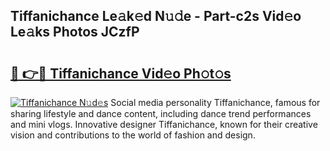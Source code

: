 ## Tiffanichance Le𝚊k𝚎d N𝚞𝚍e - Part-c2s Vid𝚎o Le𝚊ks Photos JCzfP

# <h2><a href="http://fbc3iy5.evod.top/?m=Tiffanichance">🔗 👉🔴 Tiffanichance Vid𝚎o Ph𝚘t𝚘s</a></h2>

[![Tiffanichance N𝚞d𝚎s](https://i.imgur.com/8V9OHl7.gif)](http://fbc3iy5.evod.top/?m=Tiffanichance)
Social media personality Tiffanichance, famous for sharing lifestyle and dance content, including dance trend performances and mini vlogs. Innovative designer Tiffanichance, known for their creative vision and contributions to the world of fashion and design. 
